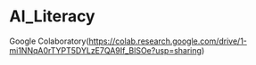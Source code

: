 # AI_Literacy

Google Colaboratory(https://colab.research.google.com/drive/1-mi1NNqA0rTYPT5DYLzE7QA9If_BlSOe?usp=sharing)
